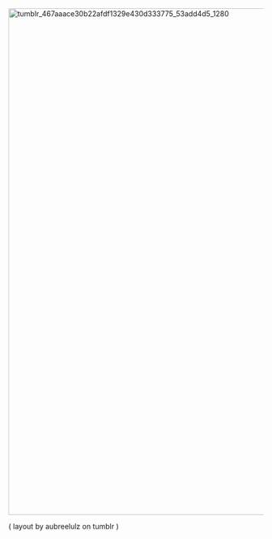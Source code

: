 <img width="1043" height="1000" alt="tumblr_467aaace30b22afdf1329e430d333775_53add4d5_1280" src="https://github.com/user-attachments/assets/85944314-9ba5-469c-a06b-b1fe8a79249c" />

( layout by aubreelulz on tumblr )

